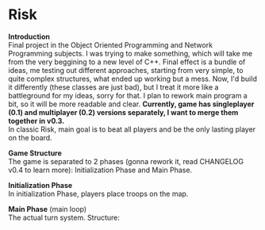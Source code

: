 # Risk
**Introduction** <br />
Final project in the Object Oriented Programming and Network Programming subjects. I was trying to make something, which will take me from the very beggining to a new level of C++. Final effect is a bundle of ideas, me testing out different approaches, starting from very simple, to quite complex structures, what ended up working but a mess. Now, I'd build it differently (these classes are just bad), but I treat it more like a battleground for my ideas, sorry for that. I plan to rework main program a bit, so it will be more readable and clear. **Currently, game has singleplayer (0.1) and multiplayer (0.2) versions separately, I want to merge them together in v0.3.**<br />
In classic Risk, main goal is to beat all players and be the only lasting player on the board. 

**Game Structure** <br />
The game is separated to 2 phases (gonna rework it, read CHANGELOG v0.4 to learn more): Initialization Phase and Main Phase. 

**Initialization Phase** <br />
In initialization Phase, players place troops on the map.

**Main Phase** (main loop) <br />
The actual turn system. Structure: <br />
